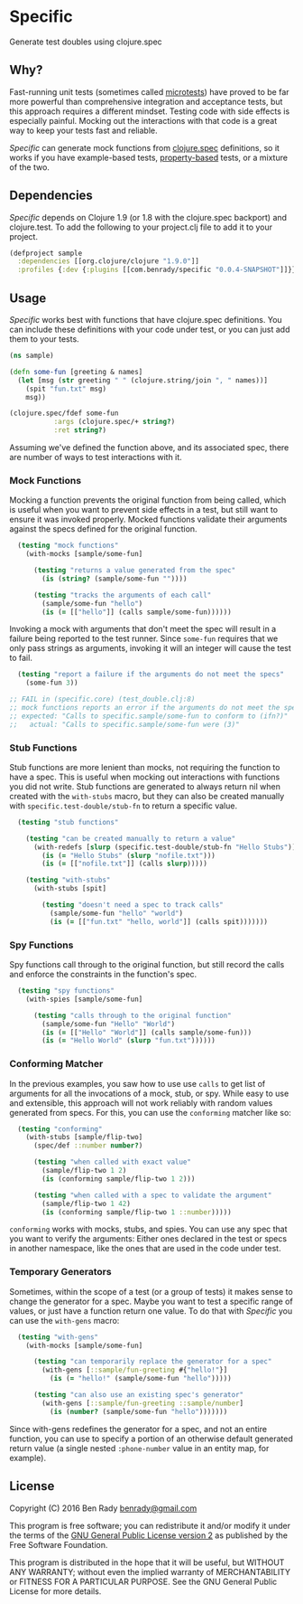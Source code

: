 # Specific

Generate test doubles using clojure.spec

## Why?

Fast-running unit tests (sometimes called [microtests](https://www.industriallogic.com/blog/history-microtests/)) have proved to be far more powerful than comprehensive integration and acceptance tests, but this approach requires a different mindset. Testing code with side effects is especially painful. Mocking out the interactions with that code is a great way to keep your tests fast and reliable.

_Specific_ can generate mock functions from [clojure.spec](http://clojure.org/about/spec) definitions, so it works if you have example-based tests, [property-based](https://github.com/clojure/test.check) tests, or a mixture of the two.

## Dependencies

_Specific_ depends on Clojure 1.9 (or 1.8 with the clojure.spec backport) and clojure.test. To add the following to your project.clj file to add it to your project.

```clojure
(defproject sample
  :dependencies [[org.clojure/clojure "1.9.0"]]
  :profiles {:dev {:plugins [[com.benrady/specific "0.0.4-SNAPSHOT"]]}})
```

## Usage

_Specific_ works best with functions that have clojure.spec definitions. You can include these definitions with your code under test, or you can just add them to your tests.

```clojure
(ns sample)

(defn some-fun [greeting & names]
  (let [msg (str greeting " " (clojure.string/join ", " names))]
    (spit "fun.txt" msg)
    msg))

(clojure.spec/fdef some-fun
           :args (clojure.spec/+ string?)
           :ret string?)
```

Assuming we've defined the function above, and its associated spec, there are number of ways to test interactions with it.

### Mock Functions

Mocking a function prevents the original function from being called, which is useful when you want to prevent side effects in a test, but still want to ensure it was invoked properly. Mocked functions validate their arguments against the specs defined for the original function. 

```clojure
  (testing "mock functions"
    (with-mocks [sample/some-fun]

      (testing "returns a value generated from the spec"
        (is (string? (sample/some-fun ""))))

      (testing "tracks the arguments of each call"
        (sample/some-fun "hello")
        (is (= [["hello"]] (calls sample/some-fun))))))
```

Invoking a mock with arguments that don't meet the spec will result in a failure being reported to the test runner. Since `some-fun` requires that we only pass strings as arguments, invoking it will an integer will cause the test to fail.

```clojure
  (testing "report a failure if the arguments do not meet the specs"
    (some-fun 3))

;; FAIL in (specific.core) (test_double.clj:8)
;; mock functions reports an error if the arguments do not meet the specs
;; expected: "Calls to specific.sample/some-fun to conform to (ifn?)"
;;   actual: "Calls to specific.sample/some-fun were (3)"
```

### Stub Functions

Stub functions are more lenient than mocks, not requiring the function to have a spec. This is useful when mocking out interactions with functions you did not write. Stub functions are generated to always return nil when created with the `with-stubs` macro, but they can also be created manually with `specific.test-double/stub-fn` to return a specific value.

```clojure
  (testing "stub functions"

    (testing "can be created manually to return a value"
      (with-redefs [slurp (specific.test-double/stub-fn "Hello Stubs")]
        (is (= "Hello Stubs" (slurp "nofile.txt")))
        (is (= [["nofile.txt"]] (calls slurp)))))

    (testing "with-stubs"
      (with-stubs [spit]

        (testing "doesn't need a spec to track calls"
          (sample/some-fun "hello" "world")
          (is (= [["fun.txt" "hello, world"]] (calls spit)))))))
```

### Spy Functions

Spy functions call through to the original function, but still record the calls and enforce the constraints in the function's spec.

```clojure
  (testing "spy functions"
    (with-spies [sample/some-fun]

      (testing "calls through to the original function"
        (sample/some-fun "Hello" "World")
        (is (= [["Hello" "World"]] (calls sample/some-fun)))
        (is (= "Hello World" (slurp "fun.txt"))))))
```

### Conforming Matcher

In the previous examples, you saw how to use use `calls` to get list of arguments for all the invocations of a mock, stub, or spy. While easy to use and extensible, this approach will not work reliably with random values generated from specs. For this, you can use the `conforming` matcher like so:

```clojure
  (testing "conforming"
    (with-stubs [sample/flip-two]
      (spec/def ::number number?)

      (testing "when called with exact value"
        (sample/flip-two 1 2) 
        (is (conforming sample/flip-two 1 2)))

      (testing "when called with a spec to validate the argument"
        (sample/flip-two 1 42) 
        (is (conforming sample/flip-two 1 ::number)))))
```

`conforming` works with mocks, stubs, and spies. You can use any spec that you want to verify the arguments: Either ones declared in the test or specs in another namespace, like the ones that are used in the code under test.

### Temporary Generators

Sometimes, within the scope of a test (or a group of tests) it makes sense to change the generator for a spec. Maybe you want to test a specific range of values, or just have a function return one value. To do that with _Specific_ you can use the `with-gens` macro:

```clojure
  (testing "with-gens"
    (with-mocks [sample/some-fun]

      (testing "can temporarily replace the generator for a spec"
        (with-gens [::sample/fun-greeting #{"hello!"}]
          (is (= "hello!" (sample/some-fun "hello")))))

      (testing "can also use an existing spec's generator"
        (with-gens [::sample/fun-greeting ::sample/number]
          (is (number? (sample/some-fun "hello")))))))
```
Since with-gens redefines the generator for a spec, and not an entire function, you can use to specify a portion of an otherwise default generated return value (a single nested `:phone-number` value in an entity map, for example).

## License

Copyright (C) 2016 Ben Rady <benrady@gmail.com>

This program is free software; you can redistribute it and/or modify it under the terms of the [GNU General Public License version 2](https://www.gnu.org/licenses/old-licenses/gpl-2.0.en.html) as published by the Free Software Foundation.

This program is distributed in the hope that it will be useful, but WITHOUT ANY WARRANTY; without even the implied warranty of MERCHANTABILITY or FITNESS FOR A PARTICULAR PURPOSE.  See the GNU General Public License for more details.
